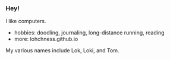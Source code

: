 ### Hey!

I like computers.

- hobbies: doodling, journaling, long-distance running, reading
- more: lohchness.github.io

My various names include Lok, Loki, and Tom.
